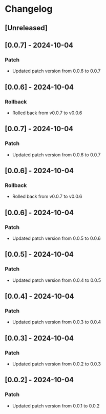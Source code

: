 # Changelog

## [Unreleased]

## [0.0.7] - 2024-10-04
### Patch
- Updated patch version from 0.0.6 to 0.0.7

## [0.0.6] - 2024-10-04
### Rollback
- Rolled back from v0.0.7 to v0.0.6

## [0.0.7] - 2024-10-04
### Patch
- Updated patch version from 0.0.6 to 0.0.7

## [0.0.6] - 2024-10-04
### Rollback
- Rolled back from v0.0.7 to v0.0.6

## [0.0.6] - 2024-10-04
### Patch
- Updated patch version from 0.0.5 to 0.0.6

## [0.0.5] - 2024-10-04
### Patch
- Updated patch version from 0.0.4 to 0.0.5

## [0.0.4] - 2024-10-04
### Patch
- Updated patch version from 0.0.3 to 0.0.4

## [0.0.3] - 2024-10-04
### Patch
- Updated patch version from 0.0.2 to 0.0.3

## [0.0.2] - 2024-10-04
### Patch
- Updated patch version from 0.0.1 to 0.0.2

